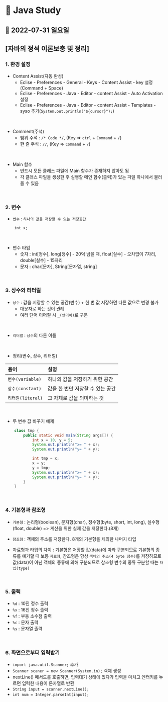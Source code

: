 # 📌 Java Study

## 🔸 2022-07-31 일요일

## [자바의 정석 이론보충 및 정리]

### 1. 환경 설정

- Content Assist(자동 완성)
  - Eclise - Preferences - General - Keys - Content Assist - key 설정(Command + Space)
  - Eclise - Preferences - Java - Editor - content Assist - Auto Activation 설정
  - Eclise - Preferences - Java - Editor - content Assist - Templates - syso 추가(`System.out.println("${cursor}");`)

<br>

- Comment(주석)
  - 범위 주석 : `/* Code */`, (Key => `ctrl` + `Command` + `/`)
  - 한 줄 주석 : `//`, (Key => `Command` + `/`)

<br>

- Main 함수
  - 반드시 모든 클래스 파일에 Main 함수가 존재하지 않아도 됨
  - 각 클래스 파일을 생성한 후 실행할 메인 함수(출력)가 있는 파일 하나에서 불러올 수 있음

<br>

### 2. 변수

- `변수` : `하나의 값을 저장할 수 있는 저장공간`

```
    int x;
```

<br>

- 변수 타입
  - 숫자 : int[정수], long[정수] - 20억 넘을 때, float[실수] - 오차없이 7자리, double[실수] - 15자리
  - 문자 : char[문자], String[문자열, string]

<br>

### 3. 상수와 리터럴

- `상수` : 값을 저장할 수 있는 공간(변수) + 한 번 값 저장하면 다른 값으로 변경 불가
  - 대문자로 하는 것이 관례
  - 여러 단어 이어질 시 `_(언더바)`로 구분

<br>

- `리터럴` : `상수`의 다른 이름

<br>

- 정리(변수, 상수, 리터럴)

| 용어              | 설명                             |
| :---------------- | :------------------------------- |
| `변수(variable)`  | 하나의 값을 저장하기 위한 공간   |
| `상수(constant)`  | 값을 한 번만 저장할 수 있는 공간 |
| `리터럴(literal)` | 그 자체로 값을 의미하는 것       |

<br>

- 두 변수 값 바꾸기 예제

```java
    class tmp {
        public static void main(String args[]) {
            int x = 10, y = 5;
            System.out.println("x= " + x);
            System.out.println("y= " + y);

            int tmp = x;
            x = y;
            y = tmp;
            System.out.println("x= " + x);
            System.out.println("y= " + y);
        }
    }
```

<br>

### 4. 기본형과 참조형

- `기본형` : 논리형(boolean), 문자형(char), 정수형(byte, short, int, long), 실수형(float, double) => 계산을 위한 실제 값을 저장한다.(8개)

- `참조형` : 객체의 주소를 저장한다. 8개의 기본형을 제외한 나머지 타입

- 자료형과 타입의 차이 : 기본형은 저장할 값(data)에 따라 구분되므로 기본형의 종류를 예기할 때 보통 `자료형`, 참조형은 항상 `객체의 주소(4 byte 정수)`를 저장하므로 값(data)이 아닌 객체의 종류에 의해 구분되므로 참조형 변수의 종류 구분할 때는 `타입(type)`

<br>

### 5. 출력

- `%d` : 10진 정수 출력
- `%x` : 16진 정수 출력
- `%f` : 부동 소수점 출력
- `%c` : 문자 출력
- `%s` : 문자열 출력

<br>

### 6. 화면으로부터 입력받기

- `import java.util.Scanner;` 추가
- `Scanner scaner = new Scanner(System.in);` 객체 생성
- nextLine() 메서드를 호출하면, 입력대기 상태에 있다가 입력을 마치고 엔터키를 누르면 입력한 내용이 문자열로 반환
- `String input = scanner.nextLine();`
- `int num = Integer.parseInt(input);`
